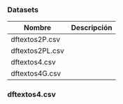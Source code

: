 
### Datasets
|Nombre|Descripción   |
|------|--------------|
| dftextos2P.csv  |   |
| dftextos2PL.csv  |   | 
| dftextos4.csv  |   |
| dftextos4G.csv  |   |





### dftextos4.csv
